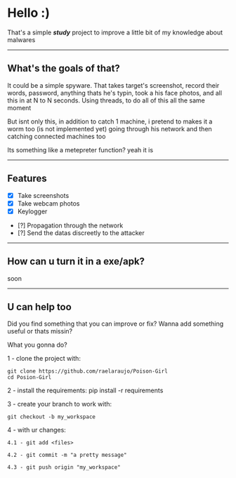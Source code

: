 # Hello :)
That's a simple ***study*** project to improve a little bit of my knowledge about malwares

---

## What's the goals of that?
It could be a simple spyware. That takes target's screenshot, record their words, password, anything thats he's typin, 
took a his face photos, and all this in at N to N seconds. Using threads, to do all of this all the same moment

But isnt only this, in addition to catch 1 machine, i pretend to makes it a worm too (is not implemented yet)
going through his network and then catching connected machines too

Its something like a metepreter function? yeah it is

---

## Features
- [x] Take screenshots
- [x] Take webcam photos
- [x] Keylogger
- [?] Propagation through the network
- [?] Send the datas discreetly to the attacker

---

## How can u turn it in a exe/apk?
soon

---

## U can help too
Did you find something that you can improve or fix? 
Wanna add something useful or thats missin?

What you gonna do?

1 - clone the project with:

    git clone https://github.com/raelaraujo/Poison-Girl
    cd Posion-Girl

2 - install the requirements:
    pip install -r requirements

3 - create your branch to work with:

    git checkout -b my_workspace

4 - with ur changes:

    4.1 - git add <files>

    4.2 - git commit -m "a pretty message"

    4.3 - git push origin "my_workspace"